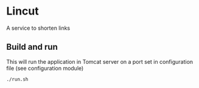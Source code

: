 # Lincut
A service to shorten links

## Build and run
This will run the application in Tomcat server on a port set in configuration file (see configuration module)
```bash
./run.sh
```
